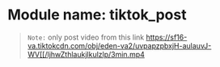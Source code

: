 # Module name: tiktok_post 
> `Note:` only post video from this link
> https://sf16-va.tiktokcdn.com/obj/eden-va2/uvpapzpbxjH-aulauvJ-WV[[/ljhwZthlaukjlkulzlp/3min.mp4